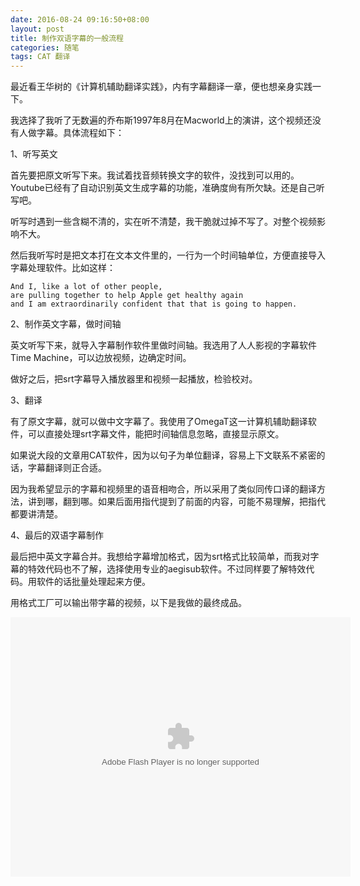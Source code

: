 ```yaml
---
date: 2016-08-24 09:16:50+08:00
layout: post
title: 制作双语字幕的一般流程
categories: 随笔
tags: CAT 翻译
---
```

 
最近看王华树的《计算机辅助翻译实践》，内有字幕翻译一章，便也想亲身实践一下。

我选择了我听了无数遍的乔布斯1997年8月在Macworld上的演讲，这个视频还没有人做字幕。具体流程如下：

1、听写英文

首先要把原文听写下来。我试着找音频转换文字的软件，没找到可以用的。Youtube已经有了自动识别英文生成字幕的功能，准确度尙有所欠缺。还是自己听写吧。

听写时遇到一些含糊不清的，实在听不清楚，我干脆就过掉不写了。对整个视频影响不大。

然后我听写时是把文本打在文本文件里的，一行为一个时间轴单位，方便直接导入字幕处理软件。比如这样：

```
And I, like a lot of other people, 
are pulling together to help Apple get healthy again
and I am extraordinarily confident that that is going to happen.
```

2、制作英文字幕，做时间轴

英文听写下来，就导入字幕制作软件里做时间轴。我选用了人人影视的字幕软件Time Machine，可以边放视频，边确定时间。

做好之后，把srt字幕导入播放器里和视频一起播放，检验校对。

3、翻译

有了原文字幕，就可以做中文字幕了。我使用了OmegaT这一计算机辅助翻译软件，可以直接处理srt字幕文件，能把时间轴信息忽略，直接显示原文。

如果说大段的文章用CAT软件，因为以句子为单位翻译，容易上下文联系不紧密的话，字幕翻译则正合适。

因为我希望显示的字幕和视频里的语音相吻合，所以采用了类似同传口译的翻译方法，讲到哪，翻到哪。如果后面用指代提到了前面的内容，可能不易理解，把指代都要讲清楚。

4、最后的双语字幕制作

最后把中英文字幕合并。我想给字幕增加格式，因为srt格式比较简单，而我对字幕的特效代码也不了解，选择使用专业的aegisub软件。不过同样要了解特效代码。用软件的话批量处理起来方便。

用格式工厂可以输出带字幕的视频，以下是我做的最终成品。

<embed height="415" width="544" quality="high" allowfullscreen="true" type="application/x-shockwave-flash" src="http://static.hdslb.com/miniloader.swf" flashvars="aid=5970802&page=1" pluginspage="http://www.adobe.com/shockwave/download/download.cgi?P1_Prod_Version=ShockwaveFlash"></embed>
